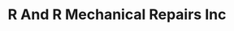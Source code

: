 ---
title: "R And R Mechanical Repairs Inc"
url: /york-county/r-and-r-mechanical-repairs-inc/
shop: Autowerkstatt
---